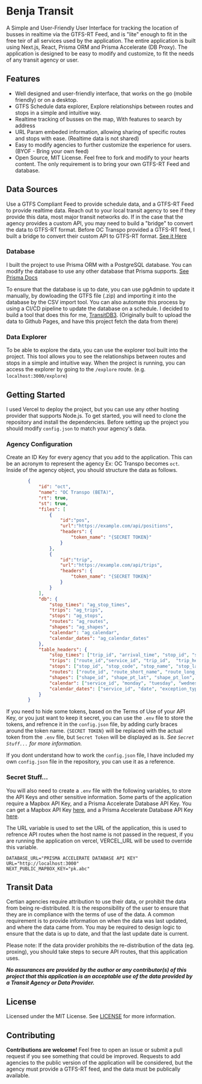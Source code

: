 # Benja Transit

A Simple and User-Friendly User Interface for tracking the location of busses in realtime via the GTFS-RT Feed, and is "lite" enough to fit in the free teir of all services used by the application. The entire application is built using Next.js, React, Prisma ORM and Prisma Accelerate (DB Proxy). The application is designed to be easy to modify and customize, to fit the needs of any transit agency or user.

## Features

- Well designed and user-friendly interface, that works on the go (mobile friendly) or on a desktop.
- GTFS Schedule data explorer, Explore relationships between routes and stops in a simple and intuitive way.
- Realtime tracking of busses on the map, With features to search by address
- URL Param embeded information, allowing sharing of specific routes and stops with ease. (Realtime data is not shared)
- Easy to modify agencies to further customize the experience for users. (BYOF - Bring your own feed)
- Open Source, MIT License. Feel free to fork and modify to your hearts content. The only requirement is to bring your own GTFS-RT Feed and database.

## Data Sources

Use a GTFS Compliant Feed to provide schedule data, and a GTFS-RT Feed to provide realtime data. Reach out to your local transit agency to see if they provide this data, most major transit networks do. If in the case that the agency provides a custom API, you may need to build a "bridge" to convert the data to GTFS-RT format. Before OC Transpo provided a GTFS-RT feed, I built a bridge to convert their custom API to GTFS-RT format. [See it Here](https://github.com/Benjamin-del/transit/blob/bebd2520b7f912cfa0e1b19e6ae8752545ab2f02/src/pages/api/dynamic/oct_realtime.js)

### Database

I built the project to use Prisma ORM with a PostgreSQL database. You can modify the database to use any other database that Prisma supports. [See Prisma Docs](https://www.prisma.io/docs/orm)

To ensure that the database is up to date, you can use pgAdmin to update it manually, by dowloading the GTFS file (.zip) and importing it into the database by the CSV import tool. You can also automate this process by using a CI/CD pipeline to update the database on a schedule. I decided to build a tool that does this for me, [TransitDB3](https://github.com/benjamin-del/TransitDB3). (Originally built to upload the data to Github Pages, and have this project fetch the data from there)

### Data Explorer

To be able to explore the data, you can use the explorer tool built into the project. This tool allows you to see the relationships between routes and stops in a simple and intuitive way. When the project is running, you can access the explorer by going to the `/explore` route. (e.g. `localhost:3000/explore`)

## Getting Started

I used Vercel to deploy the project, but you can use any other hosting provider that supports Node.js. To get started, you will need to clone the repository and install the dependencies. Before setting up the project you should modify `config.json` to match your agency's data. 

### Agency Configuration 
Create an ID Key for every agency that you add to the application. This can be an acronym to represent the agency Ex: OC Transpo becomes `oct`. Inside of the agency object, you should structure the data as follows.

```json
        {
            "id": "oct",
            "name": "OC Transpo (BETA)",
            "rt": true,
            "st": true,
            "files": [ 
                {
                    "id":"pos",
                    "url":"https://example.com/api/positions",
                    "headers": {
                        "token_name": "{SECRET TOKEN}"
                    }
                },
                {
                    "id":"trip",
                    "url":"https://example.com/api/trips",
                    "headers": {
                        "token_name": "{SECRET TOKEN}"
                    }
                }
            ],
            "db": {
                "stop_times": "ag_stop_times",
                "trips": "ag_trips",
                "stops": "ag_stops",
                "routes": "ag_routes",
                "shapes": "ag_shapes",
                "calendar": "ag_calendar",
                "calendar_dates": "ag_calendar_dates"
            },
            "table_headers": {
                "stop_times": ["trip_id", "arrival_time", "stop_id", "stop_sequence"],
                "trips": ["route_id","service_id", "trip_id",  "trip_headsign", "direction_id", "block_id", "shape_id"],
                "stops": ["stop_id", "stop_code", "stop_name", "stop_lat", "stop_lon"],
                "routes": ["route_id", "route_short_name", "route_long_name", "route_color", "route_text_color"],
                "shapes": ["shape_id", "shape_pt_lat", "shape_pt_lon", "shape_pt_sequence"],
                "calendar": ["service_id", "monday", "tuesday", "wednesday", "thursday", "friday", "saturday", "sunday", "start_date", "end_date"],
                "calendar_dates": ["service_id", "date", "exception_type"]
            }
        }    
```

If you need to hide some tokens, based on the Terms of Use of your API Key, or you just want to keep it secret, you can use the `.env` file to store the tokens, and refrence it in the `config.json` file, by adding curly braces around the token name. `{SECRET TOKEN}` will be replaced with the actual token from the `.env` file, but `Secret Token` will be displayed as is. *See `Secret Stuff...` for more information.*

If you dont understand how to work the `config.json` file, I have included my own `config.json` file in the repository, you can use it as a reference. 
### Secret Stuff...

You will also need to create a `.env` file with the following variables, to store the API Keys and other sensitive information. Some parts of the application require a Mapbox API Key, and a Prisma Accelerate Database API Key. You can get a Mapbox API Key [here](https://www.mapbox.com/), and a Prisma Accelerate Database API Key [here](https://www.prisma.io/accelerate).

The URL variable is used to set the URL of the application, this is used to refrence API routes when the host name is not passed in the request, if you are running the application on vercel, VERCEL_URL will be used to override this variable.  

```
DATABASE_URL="PRISMA ACCELERATE DATABASE API KEY"
URL="http://localhost:3000"
NEXT_PUBLIC_MAPBOX_KEY="pk.abc"
```

## Transit Data

Certian agencies require attribution to use their data, or prohibit the data from being re-distributed. It is the responsibility of the user to ensure that they are in compliance with the terms of use of the data. A common requirement is to provide information on when the data was last updated, and where the data came from. You may be required to design logic to ensure that the data is up to date, and that the last update date is current.


Please note: If the data provider prohibits the re-distribution of the data (eg. proxing), you should take steps to secure API routes, that this application uses. 

***No assurances are provided by the author or any contributor(s) of this project that this application is an acceptable use of the data provided by a Transit Agency or Data Provider.***

## License

Licensed under the MIT License. See [LICENSE](https://github.com/Benjamin-del/transit/blob/main/LICENSE) for more information.

## Contributing

**Contributions are welcome!** Feel free to open an issue or submit a pull request if you see something that could be improved. Requests to add agencies to the public version of the application will be considered, but the agency must provide a GTFS-RT feed, and the data must be publically available.